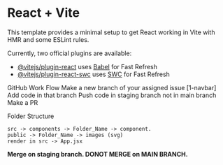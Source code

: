 # React + Vite

This template provides a minimal setup to get React working in Vite with HMR and some ESLint rules.

Currently, two official plugins are available:

- [@vitejs/plugin-react](https://github.com/vitejs/vite-plugin-react/blob/main/packages/plugin-react/README.md) uses [Babel](https://babeljs.io/) for Fast Refresh
- [@vitejs/plugin-react-swc](https://github.com/vitejs/vite-plugin-react-swc) uses [SWC](https://swc.rs/) for Fast Refresh

GitHub Work Flow
Make a new branch of your assigned issue [1-navbar]
Add code in that branch
Push code in staging branch not in main branch
Make a PR

Folder Structure
```
src -> components -> Folder_Name -> component.
public -> Folder_Name -> images (svg)
render in src -> App.jsx
```
**Merge on staging branch. 
DONOT MERGE on MAIN BRANCH.**